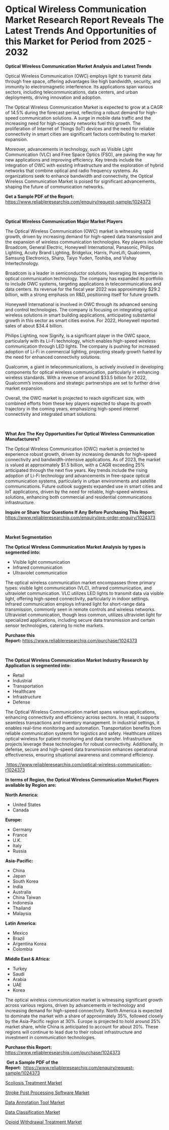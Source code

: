 <p><h1>Optical Wireless Communication Market Research Report Reveals The Latest Trends And Opportunities of this Market for Period from 2025 - 2032</h1></p><p><strong>Optical Wireless Communication Market Analysis and Latest Trends</strong></p>
<p><p>Optical Wireless Communication (OWC) employs light to transmit data through free space, offering advantages like high bandwidth, security, and immunity to electromagnetic interference. Its applications span various sectors, including telecommunications, data centers, and urban deployments, driving innovation and adoption.</p><p>The Optical Wireless Communication Market is expected to grow at a CAGR of 14.5% during the forecast period, reflecting a robust demand for high-speed communication solutions. A surge in mobile data traffic and the increasing need for high-capacity networks fuel this growth. The proliferation of Internet of Things (IoT) devices and the need for reliable connectivity in smart cities are significant factors contributing to market expansion.</p><p>Moreover, advancements in technology, such as Visible Light Communication (VLC) and Free Space Optics (FSO), are paving the way for new applications and improving efficiency. Key trends include the integration of OWC with existing infrastructure and the exploration of hybrid networks that combine optical and radio frequency systems. As organizations seek to enhance bandwidth and connectivity, the Optical Wireless Communication Market is poised for significant advancements, shaping the future of communication networks.</p></p>
<p><strong>Get a Sample PDF of the Report:&nbsp;</strong> <a href="https://www.reliableresearchiq.com/enquiry/request-sample/1024373?utm_campaign=1088&utm_medium=2&utm_source=Github&utm_content=ia&utm_term=06032025&utm_id=optical-wireless-communication">https://www.reliableresearchiq.com/enquiry/request-sample/1024373</a></p>
<p>&nbsp;</p>
<p><strong>Optical Wireless Communication Major Market Players</strong></p>
<p><p>The Optical Wireless Communication (OWC) market is witnessing rapid growth, driven by increasing demand for high-speed data transmission and the expansion of wireless communication technologies. Key players include Broadcom, General Electric, Honeywell International, Panasonic, Philips Lighting, Acuity Brand Lighting, Bridgelux, Harris, PureLifi, Qualcomm, Samsung Electronics, Sharp, Taiyo Yuden, Toshiba, and Vishay Intertechnology.</p><p>Broadcom is a leader in semiconductor solutions, leveraging its expertise in optical communication technology. The company has expanded its portfolio to include OWC systems, targeting applications in telecommunications and data centers. Its revenue for the fiscal year 2022 was approximately $29.2 billion, with a strong emphasis on R&D, positioning itself for future growth.</p><p>Honeywell International is involved in OWC through its advanced sensing and control technologies. The company is focusing on integrating optical wireless solutions in smart building applications, anticipating substantial growth in this sector as smart cities evolve. For 2022, Honeywell reported sales of about $34.4 billion.</p><p>Philips Lighting, now Signify, is a significant player in the OWC space, particularly with its Li-Fi technology, which enables high-speed wireless communication through LED lights. The company is pushing for increased adoption of Li-Fi in commercial lighting, projecting steady growth fueled by the need for enhanced connectivity solutions.</p><p>Qualcomm, a giant in telecommunications, is actively involved in developing components for optical wireless communication, particularly in enhancing wireless standards. With a revenue of around $33.5 billion for 2022, Qualcomm’s innovations and strategic partnerships are set to further drive market expansion.</p><p>Overall, the OWC market is projected to reach significant size, with combined efforts from these key players expected to shape its growth trajectory in the coming years, emphasizing high-speed internet connectivity and integrated smart solutions.</p></p>
<p>&nbsp;</p>
<p><strong>What Are The Key Opportunities For Optical Wireless Communication Manufacturers?</strong></p>
<p><p>The Optical Wireless Communication (OWC) market is projected to experience robust growth, driven by increasing demands for high-speed connectivity and bandwidth-intensive applications. As of 2023, the market is valued at approximately $1.5 billion, with a CAGR exceeding 25% anticipated through the next five years. Key trends include the rising adoption of Li-Fi technology and advancements in free-space optical communication systems, particularly in urban environments and satellite communications. Future outlook suggests expanded use in smart cities and IoT applications, driven by the need for reliable, high-speed wireless solutions, enhancing both commercial and residential communications infrastructure.</p></p>
<p><strong>Inquire or Share Your Questions If Any Before Purchasing This Report:</strong> <a href="https://www.reliableresearchiq.com/enquiry/pre-order-enquiry/1024373?utm_campaign=1088&utm_medium=2&utm_source=Github&utm_content=ia&utm_term=06032025&utm_id=optical-wireless-communication">https://www.reliableresearchiq.com/enquiry/pre-order-enquiry/1024373</a></p>
<p>&nbsp;</p>
<p><strong>Market Segmentation</strong></p>
<p><strong>The Optical Wireless Communication Market Analysis by types is segmented into:</strong></p>
<p><ul><li>Visible light communication</li><li>Infrared communication</li><li>Ultraviolet communication</li></ul></p>
<p><p>The optical wireless communication market encompasses three primary types: visible light communication (VLC), infrared communication, and ultraviolet communication. VLC utilizes LED lights to transmit data via visible light, offering high-speed connectivity, particularly in indoor settings. Infrared communication employs infrared light for short-range data transmission, commonly seen in remote controls and wireless networks. Ultraviolet communication, though less common, utilizes ultraviolet light for specialized applications, including secure data transmission and certain sensor technologies, catering to niche markets.</p></p>
<p><strong>Purchase this Report:&nbsp;</strong><a href="https://www.reliableresearchiq.com/purchase/1024373?utm_campaign=1088&utm_medium=2&utm_source=Github&utm_content=ia&utm_term=06032025&utm_id=optical-wireless-communication">https://www.reliableresearchiq.com/purchase/1024373</a></p>
<p>&nbsp;</p>
<p><strong>The Optical Wireless Communication Market Industry Research by Application is segmented into:</strong></p>
<p><ul><li>Retail</li><li>Industrial</li><li>Transportation</li><li>Healthcare</li><li>Infrastructure</li><li>Defense</li></ul></p>
<p><p>The Optical Wireless Communication market spans various applications, enhancing connectivity and efficiency across sectors. In retail, it supports seamless transactions and inventory management. In industrial settings, it enables real-time monitoring and automation. Transportation benefits from reliable communication systems for logistics and safety. Healthcare utilizes optical wireless for patient monitoring and data transfer. Infrastructure projects leverage these technologies for robust connectivity. Additionally, in defense, secure and high-speed data transmission enhances operational effectiveness, ensuring situational awareness and command efficiency.</p></p>
<p><a href="https://www.reliableresearchiq.com/optical-wireless-communication-r1024373?utm_campaign=1088&utm_medium=2&utm_source=Github&utm_content=ia&utm_term=06032025&utm_id=optical-wireless-communication">&nbsp;https://www.reliableresearchiq.com/optical-wireless-communication-r1024373</a></p>
<p><strong>In terms of Region, the Optical Wireless Communication Market Players available by Region are:</strong></p>
<p>
    <p> <strong> North America: </strong>
        <ul>
            <li>United States</li>
            <li>Canada</li>
        </ul>
        </p> 
    <p> <strong> Europe: </strong>
        <ul>
            <li>Germany</li>
            <li>France</li>
            <li>U.K.</li>
            <li>Italy</li>
            <li>Russia</li>
        </ul>
        </p> 
    <p> <strong> Asia-Pacific: </strong>
        <ul>
            <li>China</li>
            <li>Japan</li>
            <li>South Korea</li>
            <li>India</li>
            <li>Australia</li>
            <li>China Taiwan</li>
            <li>Indonesia</li>
            <li>Thailand</li>
            <li>Malaysia</li>
        </ul>
        </p> 
    <p> <strong> Latin America: </strong>
        <ul>
            <li>Mexico</li>
            <li>Brazil</li>
            <li>Argentina Korea</li>
            <li>Colombia</li>
        </ul>
        </p> 
    <p> <strong> Middle East & Africa: </strong>
        <ul>
            <li>Turkey</li>
            <li>Saudi</li>
            <li>Arabia</li>
            <li>UAE</li>
            <li>Korea</li>
        </ul>
    </p>
    </p>
<p><p>The optical wireless communication market is witnessing significant growth across various regions, driven by advancements in technology and increasing demand for high-speed connectivity. North America is expected to dominate the market with a share of approximately 35%, followed closely by the Asia-Pacific region at 30%. Europe is projected to hold around 25% market share, while China is anticipated to account for about 20%. These regions will continue to lead due to their robust infrastructure and investment in communication technologies.</p></p>
<p><strong>Purchase this Report: </strong><a href="https://www.reliableresearchiq.com/purchase/1024373?utm_campaign=1088&utm_medium=2&utm_source=Github&utm_content=ia&utm_term=06032025&utm_id=optical-wireless-communication">https://www.reliableresearchiq.com/purchase/1024373</a></p>
<p>&nbsp;<strong>Get a Sample PDF of the Report:&nbsp;&nbsp;</strong><a href="https://www.reliableresearchiq.com/enquiry/request-sample/1024373?utm_campaign=1088&utm_medium=2&utm_source=Github&utm_content=ia&utm_term=06032025&utm_id=optical-wireless-communication">https://www.reliableresearchiq.com/enquiry/request-sample/1024373</a></p>
<p><strong></strong></p>
<p><p><a href="https://github.com/kaniselway4c/Market-Research-Report-List-1/blob/main/scoliosis-treatment-market.md?utm_campaign=1088&utm_medium=2&utm_source=Github&utm_content=ia&utm_term=06032025&utm_id=optical-wireless-communication">Scoliosis Treatment Market</a></p><p><a href="https://github.com/rubiogruis0p/Market-Research-Report-List-1/blob/main/stroke-post-processing-software-market.md?utm_campaign=1088&utm_medium=2&utm_source=Github&utm_content=ia&utm_term=06032025&utm_id=optical-wireless-communication">Stroke Post Processing Software Market</a></p><p><a href="https://github.com/steegwajma22/Market-Research-Report-List-1/blob/main/data-annotation-tool-market.md?utm_campaign=1088&utm_medium=2&utm_source=Github&utm_content=ia&utm_term=06032025&utm_id=optical-wireless-communication">Data Annotation Tool Market</a></p><p><a href="https://github.com/sokurgleyde/Market-Research-Report-List-1/blob/main/data-classification-market.md?utm_campaign=1088&utm_medium=2&utm_source=Github&utm_content=ia&utm_term=06032025&utm_id=optical-wireless-communication">Data Classification Market</a></p><p><a href="https://github.com/jemmysolin5k/Market-Research-Report-List-1/blob/main/opioid-withdrawal-treatment-market.md?utm_campaign=1088&utm_medium=2&utm_source=Github&utm_content=ia&utm_term=06032025&utm_id=optical-wireless-communication">Opioid Withdrawal Treatment Market</a></p></p>